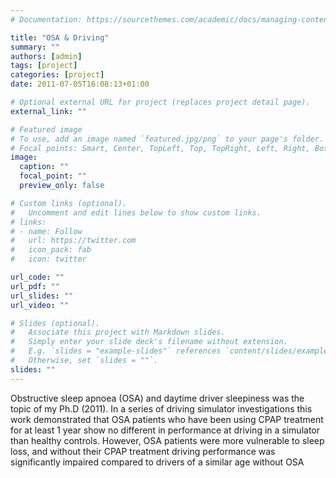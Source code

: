 ```yaml
---
# Documentation: https://sourcethemes.com/academic/docs/managing-content/

title: "OSA & Driving"
summary: ""
authors: [admin]
tags: [project]
categories: [project]
date: 2011-07-05T16:08:13+01:00

# Optional external URL for project (replaces project detail page).
external_link: ""

# Featured image
# To use, add an image named `featured.jpg/png` to your page's folder.
# Focal points: Smart, Center, TopLeft, Top, TopRight, Left, Right, BottomLeft, Bottom, BottomRight.
image:
  caption: ""
  focal_point: ""
  preview_only: false

# Custom links (optional).
#   Uncomment and edit lines below to show custom links.
# links:
# - name: Follow
#   url: https://twitter.com
#   icon_pack: fab
#   icon: twitter

url_code: ""
url_pdf: ""
url_slides: ""
url_video: ""

# Slides (optional).
#   Associate this project with Markdown slides.
#   Simply enter your slide deck's filename without extension.
#   E.g. `slides = "example-slides"` references `content/slides/example-slides.md`.
#   Otherwise, set `slides = ""`.
slides: ""
---
```

Obstructive sleep apnoea (OSA) and daytime driver sleepiness was the topic of my Ph.D (2011). In a series of driving simulator investigations this work demonstrated that OSA patients who have been using CPAP treatment for at least 1 year show no different in performance at driving in a simulator than healthy controls. However, OSA patients were more vulnerable to sleep loss, and without their CPAP treatment driving performance was significantly impaired compared to drivers of a similar age without OSA
